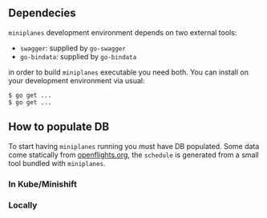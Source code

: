 
## Dependecies

`miniplanes` development environment depends on two external tools:
* `swagger`: supplied by `go-swagger`
* `go-bindata`: supplied by `go-bindata`

in order to build `miniplanes` executable you need both. You can install on your development environment via usual:

```shell
$ go get ...
$ go get ...
```

## How to populate DB

To start having `miniplanes` running you must have DB populated. Some data come statically from [openflights.org](http://www.openflights.org/data.html), the `schedule` is generated from a small tool bundled with `miniplanes`.

### In Kube/Minishift

### Locally
